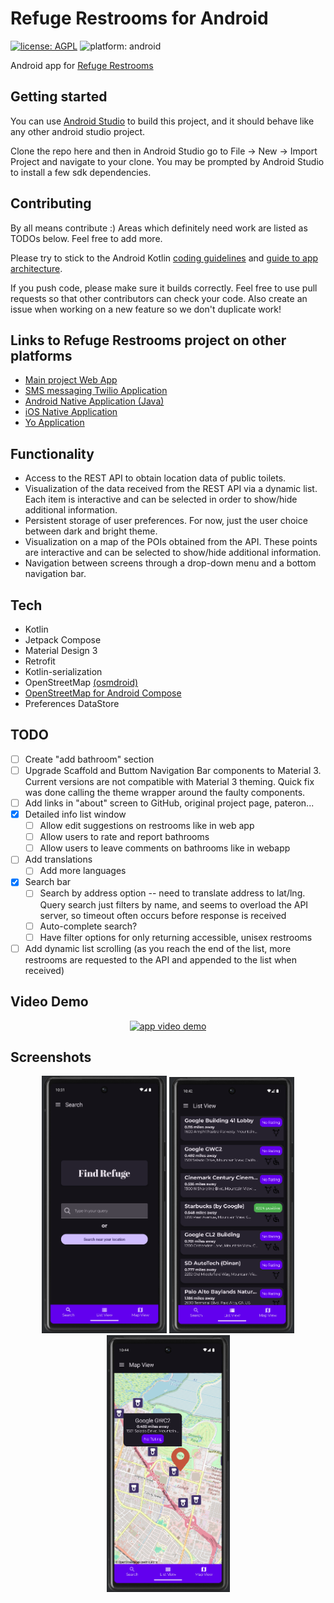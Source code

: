 # Refuge Restrooms for Android
[![license: AGPL](https://img.shields.io/badge/license-AGPL-lightgrey.svg)](https://raw.githubusercontent.com/Alejandro-Casanova/Refuge-Restrooms-Android/master/LICENSE)
![platform: android](https://img.shields.io/badge/platform-android-lightgrey.svg)
<!-- [![Travis CI Build Status](https://travis-ci.com/RefugeRestrooms/refugerestrooms-android.svg?branch=master)](https://travis-ci.com/RefugeRestrooms/refugerestrooms-android) -->

<!-- [![Play Store Badge](https://cloud.githubusercontent.com/assets/16610908/18124896/7be337b6-6f74-11e6-9814-79b9c2d53961.png)](https://play.google.com/store/apps/details?id=org.refugerestrooms) -->

Android app for [Refuge Restrooms](http://www.refugerestrooms.org/)

## Getting started
You can use [Android Studio](https://developer.android.com/studio/intro) to build this project, and it should behave like any other android studio project.

Clone the repo here and then in Android Studio go to File -> New -> Import Project and navigate to your clone. You may be prompted by Android Studio to install a few sdk dependencies.

## Contributing
By all means contribute :) Areas which definitely need work are listed as TODOs below. Feel free to add more.

Please try to stick to the Android Kotlin [coding guidelines](https://kotlinlang.org/docs/coding-conventions.html) and [guide to app architecture](https://developer.android.com/topic/architecture).

If you push code, please make sure it builds correctly. Feel free to use pull requests so that other contributors can check your code. Also create an issue when working on a new feature so we don't duplicate work!

## Links to Refuge Restrooms project on other platforms

- [Main project Web App](https://github.com/RefugeRestrooms/refugerestrooms)
- [SMS messaging Twilio Application](https://github.com/RefugeRestrooms/refugerest_sms)
- [Android Native Application (Java)](https://github.com/RefugeRestrooms/refugerestrooms-android)
- [iOS Native Application](https://github.com/RefugeRestrooms/refuge-ios)
- [Yo Application](https://github.com/raptortech-js/YoRestrooms)

## Functionality
- Access to the REST API to obtain location data of public toilets.
- Visualization of the data received from the REST API via a dynamic list. Each item is interactive and can be selected in order to show/hide additional information.
- Persistent storage of user preferences. For now, just the user choice between dark and bright theme.
- Visualization on a map of the POIs obtained from the API. These points are interactive and can be selected to show/hide additional information.
- Navigation between screens through a drop-down menu and a bottom navigation bar.  

## Tech

* Kotlin
* Jetpack Compose
* Material Design 3
* Retrofit
* Kotlin-serialization
* OpenStreetMap [(osmdroid)](https://github.com/osmdroid/osmdroid)
* [OpenStreetMap for Android Compose](https://utsmannn.github.io/osm-android-compose/)
* Preferences DataStore

## TODO
- [ ] Create "add bathroom" section
- [ ] Upgrade Scaffold and Buttom Navigation Bar components to Material 3. Current versions are not compatible with Material 3 theming. Quick fix was done calling the theme wrapper around the faulty components. 
- [ ] Add links in "about" screen to GitHub, original project page, pateron...
- [x] Detailed info list window
    - [ ] Allow edit suggestions on restrooms like in web app
    - [ ] Allow users to rate and report bathrooms
    - [ ] Allow users to leave comments on bathrooms like in webapp
- [ ] Add translations
    - [ ] Add more languages
- [x] Search bar
    - [ ] Search by address option -- need to translate address to lat/lng. Query search just filters by name, and seems to overload the API server, so timeout often occurs before response is received
    - [ ] Auto-complete search?
    - [ ] Have filter options for only returning accessible, unisex restrooms
- [ ] Add dynamic list scrolling (as you reach the end of the list, more restrooms are requested to the API and appended to the list when received)

## Video Demo
<!-- [![Watch the video](https://i.ytimg.com/an_webp/-619bC9_QJU/mqdefault_6s.webp?du=3000&sqp=CKDuv7MG&rs=AOn4CLDix6nQI7kYbEslxDmGQtnVQSJ8Jg)](https://youtu.be/-619bC9_QJU) -->

<p align="center">
    <a href="https://youtu.be/-619bC9_QJU" target="_blank" title="Go to video demo"><img alt="app video demo" src="https://i.ytimg.com/an_webp/-619bC9_QJU/mqdefault_6s.webp?du=3000&sqp=CLSa5LMG&rs=AOn4CLBmAQeWj7zZ0EzD6MwNrGoBWvNPLA">
    </a>
</p>

## Screenshots
<p align="center">
    <img src="app/src/main/res/drawable-xxhdpi/Screenshots/screen1.png" alt="drawing" width="200"/>
    <img src="app/src/main/res/drawable-xxhdpi/Screenshots/screen2.png" alt="drawing" width="200"/>
    <img src="app/src/main/res/drawable-xxhdpi/Screenshots/screen3.png" alt="drawing" width="197"/>
</p>

